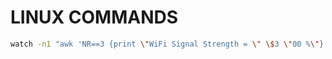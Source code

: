 # LINUX COMMANDS

```bash
watch -n1 "awk 'NR==3 {print \"WiFi Signal Strength = \" \$3 \"00 %\"}''' /proc/net/wireless"
```